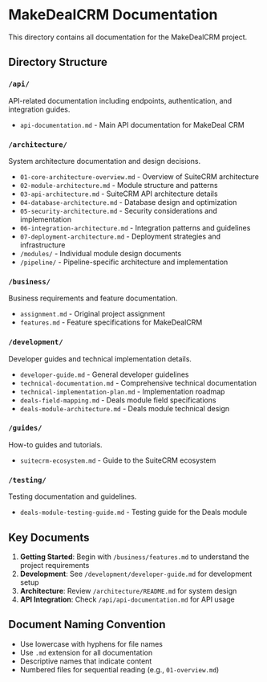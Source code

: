# MakeDealCRM Documentation

This directory contains all documentation for the MakeDealCRM project.

## Directory Structure

### `/api/`
API-related documentation including endpoints, authentication, and integration guides.
- `api-documentation.md` - Main API documentation for MakeDeal CRM

### `/architecture/`
System architecture documentation and design decisions.
- `01-core-architecture-overview.md` - Overview of SuiteCRM architecture
- `02-module-architecture.md` - Module structure and patterns
- `03-api-architecture.md` - SuiteCRM API architecture details
- `04-database-architecture.md` - Database design and optimization
- `05-security-architecture.md` - Security considerations and implementation
- `06-integration-architecture.md` - Integration patterns and guidelines
- `07-deployment-architecture.md` - Deployment strategies and infrastructure
- `/modules/` - Individual module design documents
- `/pipeline/` - Pipeline-specific architecture and implementation

### `/business/`
Business requirements and feature documentation.
- `assignment.md` - Original project assignment
- `features.md` - Feature specifications for MakeDealCRM

### `/development/`
Developer guides and technical implementation details.
- `developer-guide.md` - General developer guidelines
- `technical-documentation.md` - Comprehensive technical documentation
- `technical-implementation-plan.md` - Implementation roadmap
- `deals-field-mapping.md` - Deals module field specifications
- `deals-module-architecture.md` - Deals module technical design

### `/guides/`
How-to guides and tutorials.
- `suitecrm-ecosystem.md` - Guide to the SuiteCRM ecosystem

### `/testing/`
Testing documentation and guidelines.
- `deals-module-testing-guide.md` - Testing guide for the Deals module

## Key Documents

1. **Getting Started**: Begin with `/business/features.md` to understand the project requirements
2. **Development**: See `/development/developer-guide.md` for development setup
3. **Architecture**: Review `/architecture/README.md` for system design
4. **API Integration**: Check `/api/api-documentation.md` for API usage

## Document Naming Convention

- Use lowercase with hyphens for file names
- Use `.md` extension for all documentation
- Descriptive names that indicate content
- Numbered files for sequential reading (e.g., `01-overview.md`)